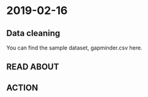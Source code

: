 # 2019-02-16

## Data cleaning

You can find the sample dataset, gapminder.csv here. 

## READ ABOUT


## ACTION

